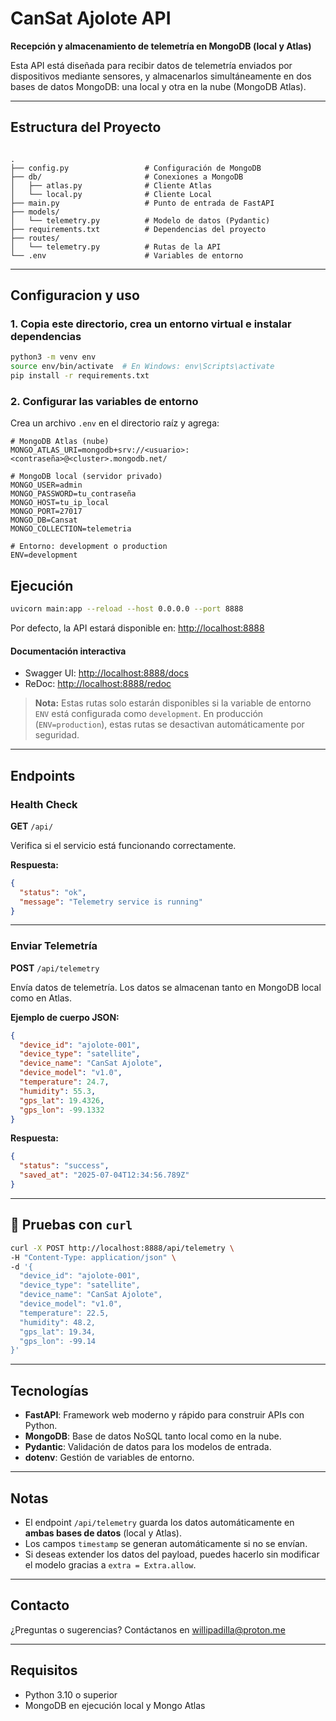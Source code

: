 # CanSat Ajolote API

**Recepción y almacenamiento de telemetría en MongoDB (local y Atlas)**

Esta API está diseñada para recibir datos de telemetría enviados por dispositivos mediante sensores, y almacenarlos simultáneamente en dos bases de datos MongoDB: una local y otra en la nube (MongoDB Atlas).

---

## Estructura del Proyecto

```

.
├── config.py                 # Configuración de MongoDB
├── db/                       # Conexiones a MongoDB
│   ├── atlas.py              # Cliente Atlas
│   └── local.py              # Cliente Local
├── main.py                   # Punto de entrada de FastAPI
├── models/
│   └── telemetry.py          # Modelo de datos (Pydantic)
├── requirements.txt          # Dependencias del proyecto
├── routes/
│   └── telemetry.py          # Rutas de la API
└── .env                      # Variables de entorno

````

---

## Configuracion y uso

### 1. Copia este directorio, crea un entorno virtual e instalar dependencias

```bash
python3 -m venv env
source env/bin/activate  # En Windows: env\Scripts\activate
pip install -r requirements.txt
```

### 2. Configurar las variables de entorno

Crea un archivo `.env` en el directorio raíz y agrega:

```env
# MongoDB Atlas (nube)
MONGO_ATLAS_URI=mongodb+srv://<usuario>:<contraseña>@<cluster>.mongodb.net/

# MongoDB local (servidor privado)
MONGO_USER=admin
MONGO_PASSWORD=tu_contraseña
MONGO_HOST=tu_ip_local
MONGO_PORT=27017
MONGO_DB=Cansat
MONGO_COLLECTION=telemetria

# Entorno: development o production
ENV=development
```

## Ejecución

```bash
uvicorn main:app --reload --host 0.0.0.0 --port 8888
```

Por defecto, la API estará disponible en: [http://localhost:8888](http://localhost:8888)

#### Documentación interactiva

* Swagger UI: [http://localhost:8888/docs](http://localhost:8888/docs)
* ReDoc: [http://localhost:8888/redoc](http://localhost:8888/redoc)

> **Nota:** Estas rutas solo estarán disponibles si la variable de entorno `ENV` está configurada como `development`.
> En producción (`ENV=production`), estas rutas se desactivan automáticamente por seguridad.

---

## Endpoints

### Health Check

**GET** `/api/`

Verifica si el servicio está funcionando correctamente.

**Respuesta:**

```json
{
  "status": "ok",
  "message": "Telemetry service is running"
}
```

---

### Enviar Telemetría

**POST** `/api/telemetry`

Envía datos de telemetría. Los datos se almacenan tanto en MongoDB local como en Atlas.

**Ejemplo de cuerpo JSON:**

```json
{
  "device_id": "ajolote-001",
  "device_type": "satellite",
  "device_name": "CanSat Ajolote",
  "device_model": "v1.0",
  "temperature": 24.7,
  "humidity": 55.3,
  "gps_lat": 19.4326,
  "gps_lon": -99.1332
}
```

**Respuesta:**

```json
{
  "status": "success",
  "saved_at": "2025-07-04T12:34:56.789Z"
}
```

---

## 🧪 Pruebas con `curl`

```bash
curl -X POST http://localhost:8888/api/telemetry \
-H "Content-Type: application/json" \
-d '{
  "device_id": "ajolote-001",
  "device_type": "satellite",
  "device_name": "CanSat Ajolote",
  "device_model": "v1.0",
  "temperature": 22.5,
  "humidity": 48.2,
  "gps_lat": 19.34,
  "gps_lon": -99.14
}'
```

---

## Tecnologías

* **FastAPI**: Framework web moderno y rápido para construir APIs con Python.
* **MongoDB**: Base de datos NoSQL tanto local como en la nube.
* **Pydantic**: Validación de datos para los modelos de entrada.
* **dotenv**: Gestión de variables de entorno.

---

## Notas

* El endpoint `/api/telemetry` guarda los datos automáticamente en **ambas bases de datos** (local y Atlas).
* Los campos `timestamp` se generan automáticamente si no se envían.
* Si deseas extender los datos del payload, puedes hacerlo sin modificar el modelo gracias a `extra = Extra.allow`.

---

## Contacto

¿Preguntas o sugerencias? Contáctanos en [willipadilla@proton.me](mailto:willipadilla@proton.me)

---

## Requisitos

* Python 3.10 o superior
* MongoDB en ejecución local y Mongo Atlas
